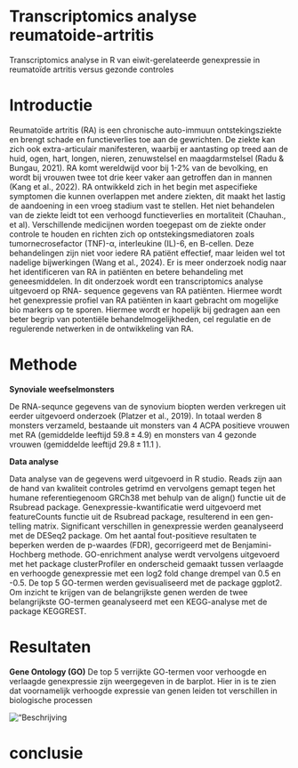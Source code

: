# Transcriptomics analyse reumatoide-artritis
Transcriptomics analyse in R van eiwit-gerelateerde genexpressie in reumatoïde artritis versus gezonde controles

# Introductie
Reumatoïde artritis (RA) is een chronische auto-immuun ontstekingsziekte en brengt schade en functieverlies toe aan de gewrichten. De ziekte kan zich ook extra-articulair manifesteren, waarbij er aantasting op treed aan de huid, ogen, hart, longen, nieren, zenuwstelsel en maagdarmstelsel (Radu & Bungau, 2021). RA komt wereldwijd voor bij 1-2% van de bevolking, en wordt bij vrouwen twee tot drie keer vaker aan getroffen dan in mannen (Kang et al., 2022). RA ontwikkeld zich in het begin met aspecifieke symptomen die kunnen overlappen met andere ziekten, dit maakt het lastig de aandoening in een vroeg stadium vast te stellen. Het niet behandelen van de ziekte leidt tot een verhoogd functieverlies en mortaliteit (Chauhan., et al). Verschillende medicijnen worden toegepast om de ziekte onder controle te houden en richten zich op ontstekingsmediatoren zoals tumornecrosefactor (TNF)-α, interleukine (IL)-6, en B-cellen. Deze behandelingen zijn niet voor iedere RA patiënt effectief, maar leiden wel tot nadelige bijwerkingen (Wang et al., 2024). Er is meer onderzoek nodig naar het identificeren van RA in patiënten en betere behandeling met geneesmiddelen. In dit onderzoek wordt een transcriptomics analyse uitgevoerd op RNA- sequence gegevens van RA patiënten. Hiermee wordt het genexpressie profiel van RA patiënten in kaart gebracht om mogelijke bio markers op te sporen. Hiermee wordt er hopelijk bij gedragen aan een beter begrip van potentiële behandelmogelijkheden, cel regulatie en de regulerende netwerken in de ontwikkeling van RA.

# Methode
**Synoviale weefselmonsters**

De RNA-sequnce gegevens van de synovium biopten werden verkregen uit eerder uitgevoerd onderzoek (Platzer et al., 2019). In totaal werden 8 monsters verzameld, bestaande uit monsters van 4 ACPA positieve vrouwen met RA (gemiddelde leeftijd 59.8 ± 4.9) en monsters van 4 gezonde vrouwen (gemiddelde leeftijd 29.8 ± 11.1 ). 

**Data analyse**

Data analyse van de gegevens werd uitgevoerd in R studio. Reads zijn aan de hand van kwaliteit controles getrimd en vervolgens gemapt tegen het humane referentiegenoom GRCh38 met behulp van de align() functie uit de Rsubread package. Genexpressie-kwantificatie werd uitgevoerd met featureCounts functie uit de Rsubread package, resulterend in een gen-telling matrix. Significant verschillen in genexpressie werden geanalyseerd met de DESeq2 package. Om het aantal fout-positieve resultaten te beperken werden de p-waardes (FDR), gecorrigeerd met de Benjamini-Hochberg methode. GO-enrichment analyse werdt vervolgens uitgevoerd met het package clusterProfiler en onderscheid gemaakt tussen verlaagde en verhoogde genexpressie met een log2 fold change drempel van 0.5 en -0.5. De top 5 GO-termen werden gevisualiseerd met de package ggplot2. Om inzicht te krijgen van de belangrijkste genen werden de twee belangrijkste GO-termen geanalyseerd met een KEGG-analyse met de package KEGGREST.

# Resultaten 
**Gene Ontology (GO)**
De top 5 verrijkte GO-termen voor verhoogde en verlaagde genexpressie zijn weergegeven in de barplot. Hier in is te zien dat voornamelijk verhoogde expressie van genen leiden tot verschillen in biologische processen

<p align =”center”>
<img src = “resultaten/go_termen.png“ alt = “Beschrijving plaatje“
width = “600”/>
</p>


# conclusie 
